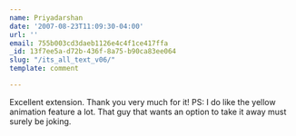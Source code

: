 ```yaml
---
name: Priyadarshan
date: '2007-08-23T11:09:30-04:00'
url: ''
email: 755b003cd3daeb1126e4c4f1ce417ffa
_id: 13f7ee5a-d72b-436f-8a75-b90ca83ee064
slug: "/its_all_text_v06/"
template: comment

---
```


Excellent extension. Thank you very much for it!
PS: I do like the yellow animation feature a lot. That guy that wants an option to take it away must surely be joking.
